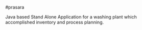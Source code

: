 #prasara

Java based Stand Alone Application for a washing plant which accomplished inventory and process planning.
